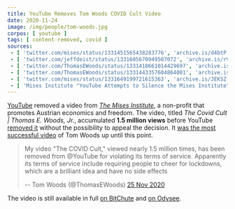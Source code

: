 ```yaml
---
title: YouTube Removes Tom Woods COVID Cult Video
date: 2020-11-24
image: /img/people/tom-woods.jpg
corpos: [ youtube ]
tags: [ content-removed, covid ]
sources:
 - [ 'twitter.com/mises/status/1331451565438283776', 'archive.is/d4btP' ]
 - [ 'twitter.com/jeffdeist/status/1331605670949507072', 'archive.is/rVvHc' ]
 - [ 'twitter.com/ThomasEWoods/status/1331418661014429697', 'archive.is/bYRsr' ]
 - [ 'twitter.com/ThomasEWoods/status/1331443357604864001', 'archive.is/aWcrK' ]
 - [ 'twitter.com/mises/status/1331649199721615363', 'archive.is/JEKSZ' ]
 - [ 'Mises Institute "YouTube Attempts to Silence the Mises Institute" by Jeff Deist (25 Nov 2020)', 'mises.org/power-market/youtube-attempts-silence-mises-institute' ]
---
```


[YouTube](/youtube/) removed a video from [_The Mises
Institute_](https://mises.org/), a non-profit that promotes Austrian economics
and freedom. The video, titled _The Covid Cult | Thomas E. Woods, Jr._,
accumulated **1.5 million views** before YouTube [removed it](notice.jpg)
without the possibility to appeal the decision. It [was the most successful
video](https://youtu.be/jEMk23dyWG4?t=507) of Tom Woods up until this point.

> My video "The COVID Cult," viewed nearly 1.5 million times, has been removed
> from @YouTube for violating its terms of service. Apparently its terms of
> service include requiring people to cheer for lockdowns, which are a
> brilliant idea and have no side effects
>
> -- Tom Woods (@ThomasEWoods) [25 Nov 2020](https://archive.is/bYRsr)

The video is still available in full [on
BitChute](https://www.bitchute.com/video/mcm8Sc8f66o/) and [on
Odysee](https://odysee.com/@mises:1/the-covid-cult-thomas-e-woods-jr:e).
